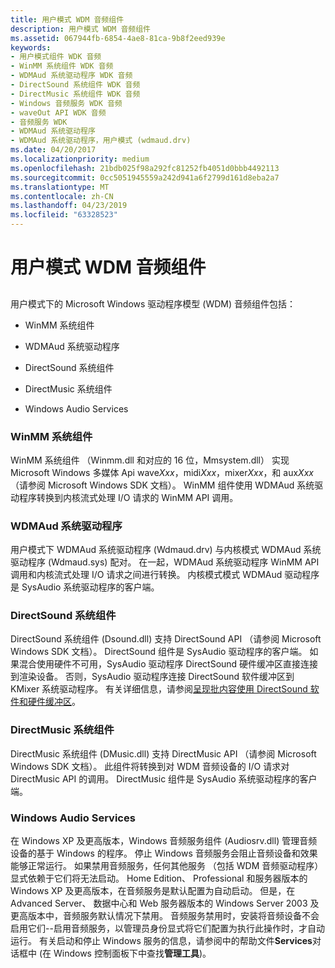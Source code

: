 ```yaml
---
title: 用户模式 WDM 音频组件
description: 用户模式 WDM 音频组件
ms.assetid: 067944fb-6854-4ae8-81ca-9b8f2eed939e
keywords:
- 用户模式组件 WDK 音频
- WinMM 系统组件 WDK 音频
- WDMAud 系统驱动程序 WDK 音频
- DirectSound 系统组件 WDK 音频
- DirectMusic 系统组件 WDK 音频
- Windows 音频服务 WDK 音频
- waveOut API WDK 音频
- 音频服务 WDK
- WDMAud 系统驱动程序
- WDMAud 系统驱动程序，用户模式 (wdmaud.drv)
ms.date: 04/20/2017
ms.localizationpriority: medium
ms.openlocfilehash: 21bdb025f98a292fc81252fb4051d0bbb4492113
ms.sourcegitcommit: 0cc5051945559a242d941a6f2799d161d8eba2a7
ms.translationtype: MT
ms.contentlocale: zh-CN
ms.lasthandoff: 04/23/2019
ms.locfileid: "63328523"
---
```

# <a name="user-mode-wdm-audio-components"></a>用户模式 WDM 音频组件


## <span id="user_mode_wdm_audio_components"></span><span id="USER_MODE_WDM_AUDIO_COMPONENTS"></span>


用户模式下的 Microsoft Windows 驱动程序模型 (WDM) 音频组件包括：

-   WinMM 系统组件

-   WDMAud 系统驱动程序

-   DirectSound 系统组件

-   DirectMusic 系统组件

-   Windows Audio Services

### <a name="span-idwinmmsystemcomponentspanspan-idwinmmsystemcomponentspanwinmm-system-component"></a><span id="winmm_system_component"></span><span id="WINMM_SYSTEM_COMPONENT"></span>WinMM 系统组件

WinMM 系统组件 （Winmm.dll 和对应的 16 位，Mmsystem.dll） 实现 Microsoft Windows 多媒体 Api wave*Xxx*，midi*Xxx*，mixer*Xxx*，和 aux*Xxx* （请参阅 Microsoft Windows SDK 文档）。 WinMM 组件使用 WDMAud 系统驱动程序转换到内核流式处理 I/O 请求的 WinMM API 调用。

### <a name="span-idwdmaudsystemdriverspanspan-idwdmaudsystemdriverspanwdmaud-system-driver"></a><span id="wdmaud_system_driver"></span><span id="WDMAUD_SYSTEM_DRIVER"></span>WDMAud 系统驱动程序

用户模式下 WDMAud 系统驱动程序 (Wdmaud.drv) 与内核模式 WDMAud 系统驱动程序 (Wdmaud.sys) 配对。 在一起，WDMAud 系统驱动程序 WinMM API 调用和内核流式处理 I/O 请求之间进行转换。 内核模式模式 WDMAud 驱动程序是 SysAudio 系统驱动程序的客户端。

### <a name="span-iddirectsoundsystemcomponentspanspan-iddirectsoundsystemcomponentspandirectsound-system-component"></a><span id="directsound_system_component"></span><span id="DIRECTSOUND_SYSTEM_COMPONENT"></span>DirectSound 系统组件

DirectSound 系统组件 (Dsound.dll) 支持 DirectSound API （请参阅 Microsoft Windows SDK 文档）。 DirectSound 组件是 SysAudio 驱动程序的客户端。 如果混合使用硬件不可用，SysAudio 驱动程序 DirectSound 硬件缓冲区直接连接到渲染设备。 否则，SysAudio 驱动程序连接 DirectSound 软件缓冲区到 KMixer 系统驱动程序。 有关详细信息，请参阅[呈现批内容使用 DirectSound 软件和硬件缓冲区](rendering-wave-content-using-directsound-software-and-hardware-buffers.md)。

### <a name="span-iddirectmusicsystemcomponentspanspan-iddirectmusicsystemcomponentspandirectmusic-system-component"></a><span id="directmusic_system_component"></span><span id="DIRECTMUSIC_SYSTEM_COMPONENT"></span>DirectMusic 系统组件

DirectMusic 系统组件 (DMusic.dll) 支持 DirectMusic API （请参阅 Microsoft Windows SDK 文档）。 此组件将转换到对 WDM 音频设备的 I/O 请求对 DirectMusic API 的调用。 DirectMusic 组件是 SysAudio 系统驱动程序的客户端。

### <a name="span-idwindowsaudioservicesspanspan-idwindowsaudioservicesspanwindows-audio-services"></a><span id="windows_audio_services"></span><span id="WINDOWS_AUDIO_SERVICES"></span>Windows Audio Services

在 Windows XP 及更高版本，Windows 音频服务组件 (Audiosrv.dll) 管理音频设备的基于 Windows 的程序。 停止 Windows 音频服务会阻止音频设备和效果能够正常运行。 如果禁用音频服务，任何其他服务 （包括 WDM 音频驱动程序） 显式依赖于它们将无法启动。 Home Edition、 Professional 和服务器版本的 Windows XP 及更高版本，在音频服务是默认配置为自动启动。 但是，在 Advanced Server、 数据中心和 Web 服务器版本的 Windows Server 2003 及更高版本中，音频服务默认情况下禁用。 音频服务禁用时，安装将音频设备不会启用它们--启用音频服务，以管理员身份显式将它们配置为执行此操作时，才自动运行。 有关启动和停止 Windows 服务的信息，请参阅中的帮助文件**Services**对话框中 (在 Windows 控制面板下中查找**管理工具**)。

 

 





